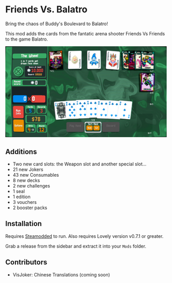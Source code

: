 # Friends Vs. Balatro

Bring the chaos of Buddy's Boulevard to Balatro!

This mod adds the cards from the fantatic arena shooter Friends Vs Friends to the game Balatro.

![alt text](assets/extras/image.png)

## Additions
- Two new card slots: the Weapon slot and another special slot...
- 21 new Jokers
- 43 new Consumables
- 8 new decks
- 2 new challenges
- 1 seal
- 1 edition
- 3 vouchers
- 2 booster packs

## Installation

Requires [Steamodded](https://github.com/Steamodded/smods) to run.
Also requires Lovely version v0.7.1 or greater.

Grab a release from the sidebar and extract it into your `Mods` folder.

## Contributors
- VisJoker: Chinese Translations (coming soon)
